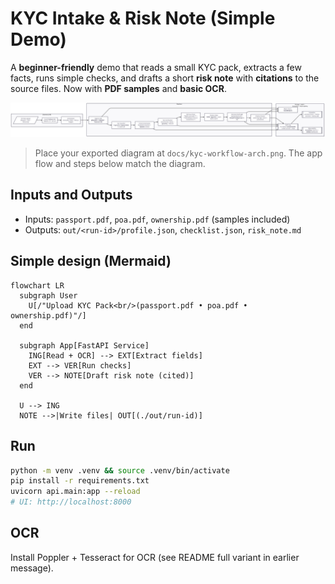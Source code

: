 # KYC Intake & Risk Note (Simple Demo)

A **beginner-friendly** demo that reads a small KYC pack, extracts a few facts, runs simple checks,
and drafts a short **risk note** with **citations** to the source files. Now with **PDF samples** and **basic OCR**.

![Workflow](docs/kyc-workflow-arch.png)

> Place your exported diagram at `docs/kyc-workflow-arch.png`. The app flow and steps below match the diagram.

## Inputs and Outputs
- Inputs: `passport.pdf`, `poa.pdf`, `ownership.pdf` (samples included)
- Outputs: `out/<run-id>/profile.json`, `checklist.json`, `risk_note.md`

## Simple design (Mermaid)
```mermaid
flowchart LR
  subgraph User
    U[/"Upload KYC Pack<br/>(passport.pdf • poa.pdf • ownership.pdf)"/]
  end

  subgraph App[FastAPI Service]
    ING[Read + OCR] --> EXT[Extract fields]
    EXT --> VER[Run checks]
    VER --> NOTE[Draft risk note (cited)]
  end

  U --> ING
  NOTE -->|Write files| OUT[(./out/run-id)]
```

## Run
```bash
python -m venv .venv && source .venv/bin/activate
pip install -r requirements.txt
uvicorn api.main:app --reload
# UI: http://localhost:8000
```

## OCR
Install Poppler + Tesseract for OCR (see README full variant in earlier message).
